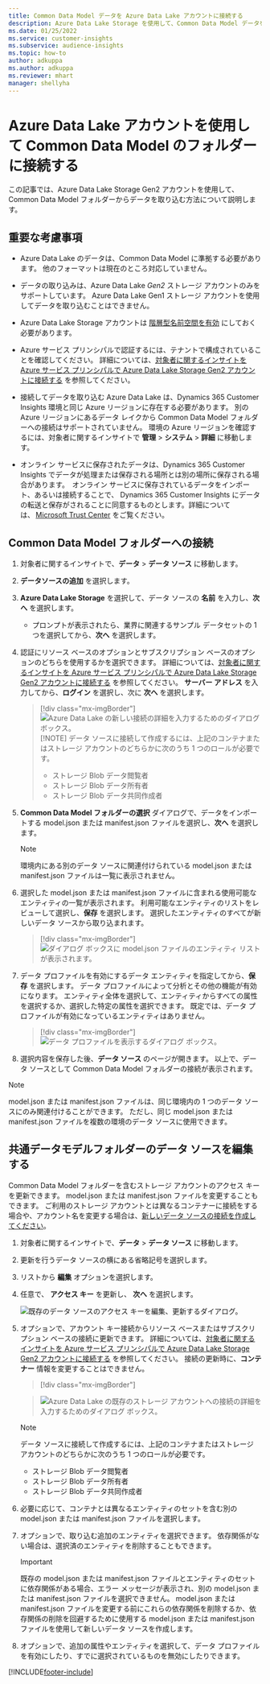 ```yaml
---
title: Common Data Model データを Azure Data Lake アカウントに接続する
description: Azure Data Lake Storage を使用して、Common Data Model データを操作します。
ms.date: 01/25/2022
ms.service: customer-insights
ms.subservice: audience-insights
ms.topic: how-to
author: adkuppa
ms.author: adkuppa
ms.reviewer: mhart
manager: shellyha
---
```


# <a name="connect-to-a-common-data-model-folder-using-an-azure-data-lake-account"></a>Azure Data Lake アカウントを使用して Common Data Model のフォルダーに接続する

この記事では、Azure Data Lake Storage Gen2 アカウントを使用して、Common Data Model フォルダーからデータを取り込む方法について説明します。

## <a name="important-considerations"></a>重要な考慮事項

- Azure Data Lake のデータは、Common Data Model に準拠する必要があります。 他のフォーマットは現在のところ対応していません。

- データの取り込みは、Azure Data Lake *Gen2* ストレージ アカウントのみをサポートしています。 Azure Data Lake Gen1 ストレージ アカウントを使用してデータを取り込むことはできません。

- Azure Data Lake Storage アカウントは [階層型名前空間を有効](/azure/storage/blobs/data-lake-storage-namespace) にしておく必要があります。

- Azure サービス プリンシパルで認証するには、テナントで構成されていることを確認してください。 詳細については、[対象者に関するインサイトを Azure サービス プリンシパルで Azure Data Lake Storage Gen2 アカウントに接続する](connect-service-principal.md) を参照してください。

- 接続してデータを取り込む Azure Data Lake は、Dynamics 365 Customer Insights 環境と同じ Azure リージョンに存在する必要があります。 別の Azure リージョンにあるデータ レイクから Common Data Model フォルダーへの接続はサポートされていません。 環境の Azure リージョンを確認するには、対象者に関するインサイトで **管理** > **システム** > **詳細** に移動します。

- オンライン サービスに保存されたデータは、Dynamics 365 Customer Insights でデータが処理または保存される場所とは別の場所に保存される場合があります。  オンライン サービスに保存されているデータをインポート、あるいは接続することで、 Dynamics 365 Customer Insights にデータの転送と保存がされることに同意するものとします。詳細については、 [Microsoft Trust Center](https://www.microsoft.com/trust-center) をご覧ください。

## <a name="connect-to-a-common-data-model-folder"></a>Common Data Model フォルダーへの接続

1. 対象者に関するインサイトで、**データ** > **データ ソース** に移動します。

1. **データソースの追加** を選択します。

1. **Azure Data Lake Storage** を選択して、データ ソースの **名前** を入力し、**次へ** を選択します。

   - プロンプトが表示されたら、業界に関連するサンプル データセットの 1 つを選択してから、**次へ** を選択します。 

1. 認証にリソース ベースのオプションとサブスクリプション ベースのオプションのどちらを使用するかを選択できます。 詳細については、[対象者に関するインサイトを Azure サービス プリンシパルで Azure Data Lake Storage Gen2 アカウントに接続する](connect-service-principal.md) を参照してください。 **サーバー アドレス** を入力してから、**ログイン** を選択し、次に **次へ** を選択します。
   > [!div class="mx-imgBorder"]
   > ![Azure Data Lake の新しい接続の詳細を入力するためのダイアログ ボックス。](media/enter-new-storage-details.png)
   > [!NOTE]
   > データ ソースに接続して作成するには、上記のコンテナまたはストレージ アカウントのどちらかに次のうち 1 つのロールが必要です。
   >  - ストレージ Blob データ閲覧者
   >  - ストレージ Blob データ所有者
   >  - ストレージ Blob データ共同作成者

1. **Common Data Model フォルダーの選択** ダイアログで、データをインポートする model.json または manifest.json ファイルを選択し、**次へ** を選択します。
   > [!NOTE]
   > 環境内にある別のデータ ソースに関連付けられている model.json または manifest.json ファイルは一覧に表示されません。

1. 選択した model.json または manifest.json ファイルに含まれる使用可能なエンティティの一覧が表示されます。 利用可能なエンティティのリストをレビューして選択し、**保存** を選択します。 選択したエンティティのすべてが新しいデータ ソースから取り込まれます。
   > [!div class="mx-imgBorder"]
   > ![ダイアログ ボックスに model.json ファイルのエンティティ リストが表示されます。](media/review-entities.png)

8. データ プロファイルを有効にするデータ エンティティを指定してから、**保存** を選択します。 データ プロファイルによって分析とその他の機能が有効になります。 エンティティ全体を選択して、エンティティからすべての属性を選択するか、選択した特定の属性を選択できます。 既定では、データ プロファイルが有効になっているエンティティはありません。
   > [!div class="mx-imgBorder"]
   > ![データ プロファイルを表示するダイアログ ボックス。](media/dataprofiling-entities.png)

9. 選択内容を保存した後、**データ ソース** のページが開きます。 以上で、データ ソースとして Common Data Model フォルダーの接続が表示されます。

> [!NOTE]
> model.json または manifest.json ファイルは、同じ環境内の 1 つのデータ ソースにのみ関連付けることができます。 ただし、同じ model.json または manifest.json ファイルを複数の環境のデータ ソースに使用できます。

## <a name="edit-a-common-data-model-folder-data-source"></a>共通データモデルフォルダーのデータ ソースを編集する

Common Data Model フォルダーを含むストレージ アカウントのアクセス キーを更新できます。 model.json または manifest.json ファイルを変更することもできます。 ご利用のストレージ アカウントとは異なるコンテナーに接続をする場合や、アカウント名を変更する場合は、[新しいデータ ソースの接続を作成してください](#connect-to-a-common-data-model-folder)。

1. 対象者に関するインサイトで、**データ** > **データ ソース** に移動します。

2. 更新を行うデータ ソースの横にある省略記号を選択します。

3. リストから **編集** オプションを選択します。

4. 任意で、 **アクセス キー** を更新し、 **次へ** を選択します。

   ![既存のデータ ソースのアクセス キーを編集、更新するダイアログ。](media/edit-access-key.png)

5. オプションで、アカウント キー接続からリソース ベースまたはサブスクリプション ベースの接続に更新できます。 詳細については、[対象者に関するインサイトを Azure サービス プリンシパルで Azure Data Lake Storage Gen2 アカウントに接続する](connect-service-principal.md) を参照してください。 接続の更新時に、**コンテナー** 情報を変更することはできません。
   > [!div class="mx-imgBorder"]

   > ![Azure Data Lake の既存のストレージ アカウントへの接続の詳細を入力するためのダイアログ ボックス。](media/enter-existing-storage-details.png)

   > [!NOTE]
   > データ ソースに接続して作成するには、上記のコンテナまたはストレージ アカウントのどちらかに次のうち 1 つのロールが必要です。
   >  - ストレージ Blob データ閲覧者
   >  - ストレージ Blob データ所有者
   >  - ストレージ Blob データ共同作成者


6. 必要に応じて、コンテナとは異なるエンティティのセットを含む別の model.json または manifest.json ファイルを選択します。

7. オプションで、取り込む追加のエンティティを選択できます。 依存関係がない場合は、選択済のエンティティを削除することもできます。

   > [!IMPORTANT]
   > 既存の model.json または manifest.json ファイルとエンティティのセットに依存関係がある場合、エラー メッセージが表示され、別の model.json または manifest.json ファイルを選択できません。 model.json または manifest.json ファイルを変更する前にこれらの依存関係を削除するか、依存関係の削除を回避するために使用する model.json または manifest.json ファイルを使用して新しいデータ ソースを作成します。

8. オプションで、追加の属性やエンティティを選択して、データ プロファイルを有効にしたり、すでに選択されているものを無効にしたりできます。   


[!INCLUDE[footer-include](../includes/footer-banner.md)]
